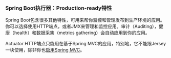 ### Spring Boot执行器：Production-ready特性

Spring Boot包含很多其他特性，可用来帮你监控和管理发布到生产环境的应用。你可以选择使用HTTP端点，或者JMX来管理和监控应用。审计（Auditing），健康（health）和数据采集（metrics gathering）会自动应用到你的应用。

Actuator HTTP端点只能用在基于Spring MVC的应用，特别地，它不能跟Jersey一块使用，除非你也[启用Spring MVC](https://docs.spring.io/spring-boot/docs/2.0.0.M2/reference/htmlsingle/#howto-use-actuator-with-jersey)。